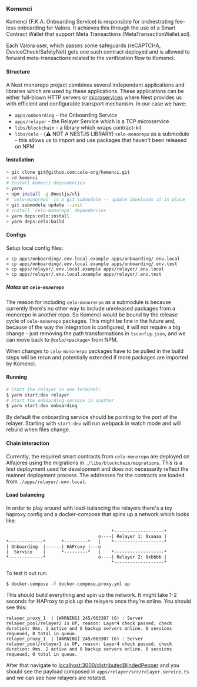 ### Komenci

Komenci (F.K.A. Onboarding Service) is responsible for orchestrating fee-less onboarding for Valora.
It achieves this through the use of a Smart Contract Wallet that support Meta Transactions (MetaTransactionWallet.sol).

Each Valora user, which passes some safeguards (reCAPTCHA, DeviceCheck/SafetyNet) gets one such contract deployed and is allowed
to forward meta-transactions related to the verification flow to Komenci.


#### Structure

A Nest monorepo project combines several independent applications and libraries which are used by these applications.
These applications can be either full-blown HTTP servers or [microservices](https://docs.nestjs.com/migration-guide#microservices) where Nest provides us
with efficient and configurable transport mechanism.
In our case we have:

- `apps/onboarding` - the Onboarding Service 
- `apps/relayer` - the Relayer Service which is a TCP microservice
- `libs/blockchain` - a library which wraps contract-kit
- `libs/celo` - (:warning: NOT A NESTJS LIBRARY) `celo-monorepo` as a submodule - this allows us to import and use packages that haven't been released on NPM

#### Installation

```bash
> git clone git@github.com:celo-org/komenci.git
> cd komenci
# Install Komenci dependencies
> yarn 
> npm install -g @nestjs/cli
# `celo-monorepo` is a git submodule -- update downloads it in place
> git submodule update --init
# install `celo-monorepo` dependencies
> yarn deps:celo:install
> yarn deps:celo:build
```

#### Configs

Setup local config files:
```
> cp apps/onboarding/.env.local.example apps/onboarding/.env.local
> cp apps/onboarding/.env.local.example apps/onboarding/.env.test
> cp apps/relayer/.env.local.example apps/relayer/.env.local
> cp apps/relayer/.env.local.example apps/relayer/.env.test
```

##### Notes on `celo-monorepo`

The reason for including `celo-monorerpo` as a submodule is because currently there's no other way to include unreleased packages from a monorepo in another repo.
So Komenci would be bound by the release cycle of `celo-monorepo` packages. This might be fine in the future and, because of the way the integration is configured, 
it will not require a big change - just removing the path transformations in `tsconfig.json`, and we can move back to `@celo/<package>` from NPM.

When changes to `celo-monorerpo` packages have to be pulled in the build steps will be rerun and potentially extended if more packages are imported by Komenci.

#### Running

```bash
# Start the relayer in one terminal:
$ yarn start:dev relayer
# Start the onboarding service in another
$ yarn start:dev onboarding
```

By default the onboarding service should be pointing to the port of the relayer.
Starting with `start:dev` will run webpack in watch mode and will rebuild when files change.

#### Chain interaction

Currently, the required smart contracts from `celo-monorepo` are deployed on Alfajores using the migrations in `./libs/blockchain/migrations`.
This is a _test_ deployment used for development and does not necessarily reflect the mainnet deployment process.
The addresses for the contracts are loaded from `./apps/relayer/.env.local`.


#### Load balancing

In order to play around with load-balancing the relayers there's a toy haproxy config and a docker-compose that spins up a network which looks like:
```
                                        *-------------------*
                                   o----| Relayer 1: 0xaaaa |
*-------------*      *---------*   |    *-------------------*   
| Onboarding  |------| HAProxy |---o
|  Service    |      *---------*   |    *-------------------*
*-------------*                    o----| Relayer 2: 0xbbbb |
                                        *-------------------*
```

To test it out run:

```
$ docker-compose -f docker-compose.proxy.yml up
```


This should build everything and spin up the network. 
It might take 1-2 seconds for HAProxy to pick up the relayers once they're online. You should see this:
```
relayer_proxy_1  | [WARNING] 245/063307 (6) : Server relayer_pool/relayer2 is UP, reason: Layer4 check passed, check duration: 0ms. 1 active and 0 backup servers online. 0 sessions requeued, 0 total in queue.
relayer_proxy_1  | [WARNING] 245/063307 (6) : Server relayer_pool/relayer1 is UP, reason: Layer4 check passed, check duration: 0ms. 2 active and 0 backup servers online. 0 sessions requeued, 0 total in queue.
```

After that navigate to [localhost:3000/distributedBlindedPepper](http://localhost:3000/distributedBlindedPepper) and you should see the payload composed in `apps/relayer/src/relayer.service.ts` and we can see how relayers are rotated.




